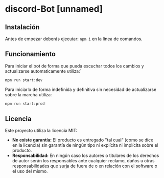 # discord-Bot [unnamed]

## Instalación 

Antes de empezar deberás ejecutar: ```npm i``` en la linea de comandos.

## Funcionamiento

Para iniciar el bot de forma que pueda escuchar todos los cambios y actualizarse automaticamente utiliza:´

```javascript
npm run start:dev 
```

Para iniciarlo de forma indefinida y definitiva sin necesidad de actualizarse sobre la marcha utiliza: 

```javascript 
npm run start:prod
```

## Licencia

Este proyecto utiliza la licencia MIT:
  *  **No existe garantía:** El producto es entregado "tal cual" (como se dice en la licencia) sin garantía de ningún tipo ni explícita ni implícita sobre el producto.
  *  **Responsabilidad:** En ningún caso los autores o titulares de los derechos de autor serán los responsables ante cualquier reclamo, daños u otras responsabilidades que surja de fuera de o en relación con el software o el uso del mismo.